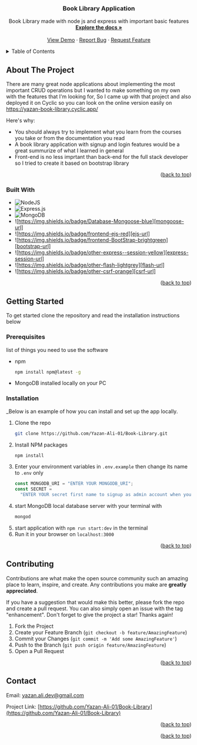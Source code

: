 <!-- Improved compatibility of back to top link: See: https://github.com/othneildrew/Best-README-Template/pull/73 -->

<a name="readme-top"></a>

<!--
*** Thanks for checking out the Best-README-Template. If you have a suggestion
*** that would make this better, please fork the repo and create a pull request
*** or simply open an issue with the tag "enhancement".
*** Don't forget to give the project a star!
*** Thanks again! Now go create something AMAZING! :D
-->

<!-- PROJECT SHIELDS -->
<!--
*** I'm using markdown "reference style" links for readability.
*** Reference links are enclosed in brackets [ ] instead of parentheses ( ).
*** See the bottom of this document for the declaration of the reference variables
*** for contributors-url, forks-url, etc. This is an optional, concise syntax you may use.
*** https://www.markdownguide.org/basic-syntax/#reference-style-links
-->

<!-- PROJECT LOGO -->
<br />
<div align="center">

  <h3 align="center">Book Library Application</h3>

  <p align="center">
    Book Library made with node js and express with important basic features
    <br />
    <a href="https://github.com/Yazan-Ali-01/Book-Library"><strong>Explore the docs »</strong></a>
    <br />
    <br />
    <a href="https://yazan-book-library.cyclic.app/">View Demo</a>
    ·
    <a href="https://github.com/othneildrew/Best-README-Template/issues">Report Bug</a>
    ·
    <a href="https://github.com/othneildrew/Best-README-Template/issues">Request Feature</a>
  </p>
</div>

<!-- TABLE OF CONTENTS -->
<details>
  <summary>Table of Contents</summary>
  <ol>
    <li>
      <a href="#about-the-project">About The Project</a>
      <ul>
        <li><a href="#built-with">Built With</a></li>
      </ul>
    </li>
    <li>
      <a href="#getting-started">Getting Started</a>
      <ul>
        <li><a href="#prerequisites">Prerequisites</a></li>
        <li><a href="#installation">Installation</a></li>
      </ul>
    </li>
    <li><a href="#contributing">Contributing</a></li>
    <li><a href="#contact">Contact</a></li>
  </ol>
</details>

<!-- ABOUT THE PROJECT -->

## About The Project

There are many great node applications about implementing the most important CRUD operations but I wanted to make something on my own with the features that I'm looking for, So I came up with that project and also deployed it on Cyclic so you can look on the online version easily on https://yazan-book-library.cyclic.app/

Here's why:

- You should always try to implement what you learn from the courses you take or from the documentation you read
- A book library application with signup and login features would be a great summurize of what I learned in general
- Front-end is no less imprtant than back-end for the full stack developer so I tried to create it based on bootstrap library

<p align="right">(<a href="#readme-top">back to top</a>)</p>

### Built With

- ![NodeJS](https://img.shields.io/badge/node.js-6DA55F?style=for-the-badge&logo=node.js&logoColor=white)
- ![Express.js](https://img.shields.io/badge/express.js-%23404d59.svg?style=for-the-badge&logo=express&logoColor=%2361DAFB)
- ![MongoDB](https://img.shields.io/badge/MongoDB-%234ea94b.svg?style=for-the-badge&logo=mongodb&logoColor=white)
- ![https://img.shields.io/badge/Database-Mongoose-blue][mongoose-url]
- ![https://img.shields.io/badge/frontend-ejs-red][ejs-url]
- ![https://img.shields.io/badge/frontend-BootStrap-brightgreen][bootstrap-url]
- ![https://img.shields.io/badge/other-express--session-yellow][express-session-url]
- ![https://img.shields.io/badge/other-flash-lightgrey][flash-url]
- ![https://img.shields.io/badge/other-csrf-orange][csrf-url]

<p align="right">(<a href="#readme-top">back to top</a>)</p>

<!-- GETTING STARTED -->

## Getting Started

To get started clone the repository and read the installation instructions below

### Prerequisites

list of things you need to use the software

- npm
  ```sh
  npm install npm@latest -g
  ```
- MongoDB installed locally on your PC

### Installation

\_Below is an example of how you can install and set up the app locally.

1. Clone the repo
   ```sh
   git clone https://github.com/Yazan-Ali-01/Book-Library.git
   ```
2. Install NPM packages
   ```sh
   npm install
   ```
3. Enter your environment variables in `.env.example` then change its name to `.env` only
   ```js
   const MONGODB_URI = "ENTER YOUR MONGODB_URI";
   const SECRET =
     "ENTER YOUR secret first name to signup as admin account when you signup with that first name";
   ```
4. start MongoDB local database server with your terminal with
   ```sh
   mongod
   ```
5. start application with `npm run start:dev` in the terminal
6. Run it in your browser on `localhost:3000`

<p align="right">(<a href="#readme-top">back to top</a>)</p>

<!-- CONTRIBUTING -->

## Contributing

Contributions are what make the open source community such an amazing place to learn, inspire, and create. Any contributions you make are **greatly appreciated**.

If you have a suggestion that would make this better, please fork the repo and create a pull request. You can also simply open an issue with the tag "enhancement".
Don't forget to give the project a star! Thanks again!

1. Fork the Project
2. Create your Feature Branch (`git checkout -b feature/AmazingFeature`)
3. Commit your Changes (`git commit -m 'Add some AmazingFeature'`)
4. Push to the Branch (`git push origin feature/AmazingFeature`)
5. Open a Pull Request

<p align="right">(<a href="#readme-top">back to top</a>)</p>

<!-- CONTACT -->

## Contact

Email: [yazan.ali.dev@gmail.com](yazan.ali.dev@gmail.com)

Project Link: [https://github.com/Yazan-Ali-01/Book-Library](https://github.com/Yazan-Ali-01/Book-Library)

<p align="right">(<a href="#readme-top">back to top</a>)</p>

<p align="right">(<a href="#readme-top">back to top</a>)</p>

<!-- MARKDOWN LINKS & IMAGES -->
<!-- https://www.markdownguide.org/basic-syntax/#reference-style-links -->

[contributors-shield]: https://img.shields.io/github/contributors/othneildrew/Best-README-Template.svg?style=for-the-badge
[contributors-url]: https://github.com/othneildrew/Best-README-Template/graphs/contributors
[forks-shield]: https://img.shields.io/github/forks/othneildrew/Best-README-Template.svg?style=for-the-badge
[forks-url]: https://github.com/othneildrew/Best-README-Template/network/members
[stars-shield]: https://img.shields.io/github/stars/othneildrew/Best-README-Template.svg?style=for-the-badge
[stars-url]: https://github.com/othneildrew/Best-README-Template/stargazers
[issues-shield]: https://img.shields.io/github/issues/othneildrew/Best-README-Template.svg?style=for-the-badge
[issues-url]: https://github.com/Yazan-Ali-01/issues
[license-shield]: https://img.shields.io/github/license/othneildrew/Best-README-Template.svg?style=for-the-badge
[license-url]: https://github.com/othneildrew/Best-README-Template/blob/master/LICENSE.txt
[linkedin-shield]: https://img.shields.io/badge/-LinkedIn-black.svg?style=for-the-badge&logo=linkedin&colorB=555
[linkedin-url]: https://www.linkedin.com/in/yazan-ali/
[product-screenshot]: images/screenshot.png
[express-url]: https://img.shields.io/badge/backend-express.js-brightgreen
[node-url]: https://img.shields.io/badge/backend-node.js-green
[mongo-url]: https://img.shields.io/badge/Database-MongoDB-blue
[mongoose-url]: https://img.shields.io/badge/-Mongoose-blue?style=flat-square
[ejs-url]: https://img.shields.io/badge/-Ejs-red?style=flat-square
[express-session-url]: https://img.shields.io/badge/-Express--Session-yellow?style=flat-square
[flash-url]: https://img.shields.io/badge/-Flash-lightgrey?style=flat-square
[csrf-url]: https://img.shields.io/badge/-csrf-orange?style=flat-square
[bootstrap-url]: https://img.shields.io/badge/-BootStrap-brightgreen?style=flat-square
